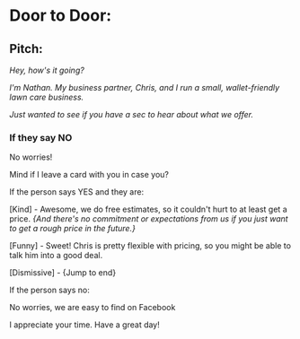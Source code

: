 # Door to Door:

## Pitch:

*Hey, how's it going?*

*I'm Nathan. My business partner, Chris, and I run a small, wallet-friendly lawn care business.*

*Just wanted to see if you have a sec to hear about what we offer.*

### If they say NO

No worries!

Mind if I leave a card with you in case you?

If the person says YES and they are:

[Kind] - Awesome, we do free estimates, so it couldn't hurt to at least get a price. 
        *{And there's no commitment or expectations from us if you just want to get a rough price in the future.}*

[Funny] - Sweet! Chris is pretty flexible with pricing, so you might be able to talk him into a good deal.

[Dismissive] - {Jump to end}

If the person says no:

No worries, we are easy to find on Facebook

I appreciate your time. Have a great day!
